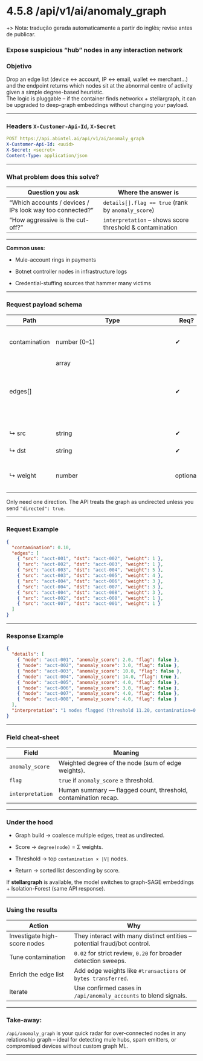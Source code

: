 # 4.5.8 /api/v1/ai/anomaly_graph
+> Nota: tradução gerada automaticamente a partir do inglês; revise antes de publicar.


### Expose suspicious “hub” nodes in any interaction network

### Objetivo
Drop an edge list (device ↔ account, IP ↔ email, wallet ↔ merchant…) and the endpoint returns which nodes sit at the abnormal centre of activity given a simple degree-based heuristic.  
The logic is pluggable – if the container finds networkx + stellargraph, it can be upgraded to deep-graph embeddings without changing your payload.

---

### Headers `X-Customer-Api-Id`, `X-Secret`

```yaml
POST https://api.abintel.ai/api/v1/ai/anomaly_graph  
X-Customer-Api-Id: <uuid>  
X-Secret: <secret>  
Content-Type: application/json
```

---

### What problem does this solve?

| **Question you ask**                                     | **Where the answer is**                                  |
| -------------------------------------------------------- | -------------------------------------------------------- |
| “Which accounts / devices / IPs look way too connected?” | `details[].flag == true` (rank by `anomaly_score`)       |
| “How aggressive is the cut-off?”                         | `interpretation` – shows score threshold & contamination |

---

**Common uses:**

* Mule-account rings in payments

* Botnet controller nodes in infrastructure logs

* Credential-stuffing sources that hammer many victims

---

### Request payload schema

| **Path**      | **Type**      | **Req?** | **Description**                                |
| ------------- | ------------- | -------- | ---------------------------------------------- |
| contamination | number (0–1)  | ✔︎       | Fraction of nodes to flag (top-N by degree).   |
| edges[]       | array<object> | ✔︎       | One row per interaction. Order doesn’t matter. |
| ↳ src         | string        | ✔︎       | Origin node ID.                                |
| ↳ dst         | string        | ✔︎       | Destination node ID.                           |
| ↳ weight      | number        | optional | Strength / frequency (default = 1).            |

Only need one direction. The API treats the graph as undirected unless you send `"directed": true`.

---

### Request Example

```json
{
  "contamination": 0.10,
  "edges": [
    { "src": "acct-001", "dst": "acct-002", "weight": 1 },
    { "src": "acct-002", "dst": "acct-003", "weight": 1 },
    { "src": "acct-003", "dst": "acct-004", "weight": 5 },
    { "src": "acct-003", "dst": "acct-005", "weight": 4 },
    { "src": "acct-004", "dst": "acct-006", "weight": 3 },
    { "src": "acct-004", "dst": "acct-007", "weight": 3 },
    { "src": "acct-004", "dst": "acct-008", "weight": 3 },
    { "src": "acct-002", "dst": "acct-008", "weight": 1 },
    { "src": "acct-007", "dst": "acct-001", "weight": 1 }
  ]
}
```

---

### Response Example

```json
{
  "details": [
    { "node": "acct-001", "anomaly_score": 2.0, "flag": false },
    { "node": "acct-002", "anomaly_score": 3.0, "flag": false },
    { "node": "acct-003", "anomaly_score": 10.0, "flag": false },
    { "node": "acct-004", "anomaly_score": 14.0, "flag": true },
    { "node": "acct-005", "anomaly_score": 4.0, "flag": false },
    { "node": "acct-006", "anomaly_score": 3.0, "flag": false },
    { "node": "acct-007", "anomaly_score": 4.0, "flag": false },
    { "node": "acct-008", "anomaly_score": 4.0, "flag": false }
  ],
  "interpretation": "1 nodes flagged (threshold 11.20, contamination=0.1)."
}
```

---

### Field cheat-sheet

| **Field**        | **Meaning**                                                    |
| ---------------- | -------------------------------------------------------------- |
| `anomaly_score`  | Weighted degree of the node (sum of edge weights).             |
| `flag`           | `true` if `anomaly_score` ≥ threshold.                         |
| `interpretation` | Human summary — flagged count, threshold, contamination recap. |

---

### Under the hood

* Graph build → coalesce multiple edges, treat as undirected.

* Score → `degree(node)` = Σ weights.

* Threshold → top `contamination × |V|` nodes.

* Return → sorted list descending by score.

If **stellargraph** is available, the model switches to graph-SAGE embeddings + Isolation-Forest (same API response).

---

### Using the results

| **Action**                   | **Why**                                                                  |
| ---------------------------- | ------------------------------------------------------------------------ |
| Investigate high-score nodes | They interact with many distinct entities – potential fraud/bot control. |
| Tune contamination           | `0.02` for strict review, `0.20` for broader detection sweeps.           |
| Enrich the edge list         | Add edge weights like `#transactions` or `bytes transferred`.            |
| Iterate                      | Use confirmed cases in `/api/anomaly_accounts` to blend signals.         |

---

### Take-away:
`/api/anomaly_graph` is your quick radar for over-connected nodes in any relationship graph – ideal for detecting mule hubs, spam emitters, or compromised devices without custom graph ML.

---

